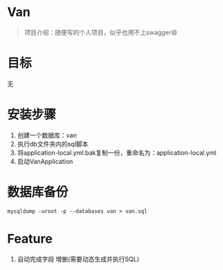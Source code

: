 # Van
> 项目介绍：随便写的个人项目，似乎也用不上swagger😄

# 目标
无

# 安装步骤
1. 创建一个数据库：van
2. 执行db文件夹内的sql脚本
3. 将application-local.yml.bak复制一份，重命名为：application-local.yml
4. 启动VanApplication

# 数据库备份
```shell
mysqldump -uroot -p --databases van > van.sql
```

# Feature
1. 自动完成字段 增删(需要动态生成并执行SQL)
